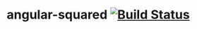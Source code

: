 # angular-squared [![Build Status](https://travis-ci.org/TheEvilDev/angular-squared.svg?branch=master)](https://travis-ci.org/TheEvilDev/angular-squared)
